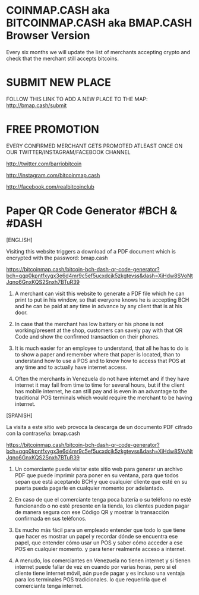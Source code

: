 # COINMAP.CASH aka BITCOINMAP.CASH aka BMAP.CASH Browser Version

Every six months we will update the list of merchants accepting crypto and check that the merchant still accepts bitcoins.

# SUBMIT NEW PLACE

FOLLOW THIS LINK TO ADD A NEW PLACE TO THE MAP: http://bmap.cash/submit

# FREE PROMOTION

EVERY CONFIRMED MERCHANT GETS PROMOTED ATLEAST ONCE ON OUR TWITTER/INSTAGRAM/FACEBOOK CHANNEL

http://twitter.com/barriobitcoin

http://instagram.com/bitcoinmap.cash

http://facebook.com/realbitcoinclub

# Paper QR Code Generator #BCH & #DASH

[ENGLISH]

Visiting this website triggers a download of a PDF document which is encrypted with the password: bmap.cash

https://bitcoinmap.cash/bitcoin-bch-dash-qr-code-generator?bch=qqp0kpntfxygx3e6d4mr9c5ef5ucxdcjk5zkgtevss&dash=XiHdw8SVoNtJqno6GnxKQS2Snxh7BTuR39

1. A merchant can visit this website to generate a PDF file which he can print to put in his window, so that everyone knows he is accepting BCH and he can be paid at any time in advance by any client that is at his door.

2. In case that the merchant has low battery or his phone is not working/present at the shop, customers can savely pay with that QR Code and show the confirmed transaction on their phones.

3. It is much easier for an employee to understand, that all he has to do is to show a paper and remember where that paper is located, than to understand how to use a POS and to know how to access that POS at any time and to actually have internet access.

4. Often the merchants in Venezuela do not have internet and if they have internet it may fail from time to time for several hours, but if the client has mobile internet, he can still pay and is even in an advantage to the traditional POS terminals which would require the merchant to be having internet.

[SPANISH]

La visita a este sitio web provoca la descarga de un documento PDF cifrado con la contraseña: bmap.cash

https://bitcoinmap.cash/bitcoin-bch-dash-qr-code-generator?bch=qqp0kpntfxygx3e6d4mr9c5ef5ucxdcjk5zkgtevss&dash=XiHdw8SVoNtJqno6GnxKQS2Snxh7BTuR39

1. Un comerciante puede visitar este sitio web para generar un archivo PDF que puede imprimir para poner en su ventana, para que todos sepan que está aceptando BCH y que cualquier cliente que esté en su puerta pueda pagarle en cualquier momento por adelantado.

2. En caso de que el comerciante tenga poca batería o su teléfono no esté funcionando o no esté presente en la tienda, los clientes pueden pagar de manera segura con ese Código QR y mostrar la transacción confirmada en sus teléfonos.

3. Es mucho más fácil para un empleado entender que todo lo que tiene que hacer es mostrar un papel y recordar dónde se encuentra ese papel, que entender cómo usar un POS y saber cómo acceder a ese POS en cualquier momento. y para tener realmente acceso a internet.

4. A menudo, los comerciantes en Venezuela no tienen internet y si tienen internet puede fallar de vez en cuando por varias horas, pero si el cliente tiene internet móvil, aún puede pagar y es incluso una ventaja para los terminales POS tradicionales. lo que requeriría que el comerciante tenga internet.
